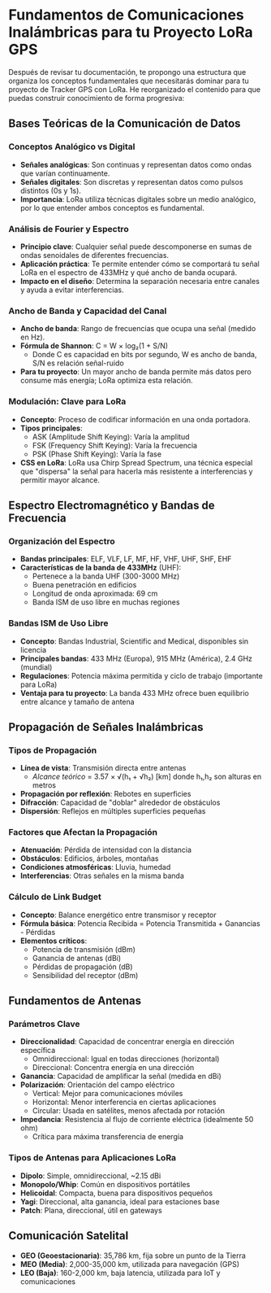 # Fundamentos de Comunicaciones Inalámbricas para tu Proyecto LoRa GPS

Después de revisar tu documentación, te propongo una estructura que organiza los conceptos fundamentales que necesitarás dominar para tu proyecto de Tracker GPS con LoRa. He reorganizado el contenido para que puedas construir conocimiento de forma progresiva:

## Bases Teóricas de la Comunicación de Datos

### Conceptos Analógico vs Digital
- **Señales analógicas**: Son continuas y representan datos como ondas que varían continuamente.
- **Señales digitales**: Son discretas y representan datos como pulsos distintos (0s y 1s).
- **Importancia**: LoRa utiliza técnicas digitales sobre un medio analógico, por lo que entender ambos conceptos es fundamental.

### Análisis de Fourier y Espectro
- **Principio clave**: Cualquier señal puede descomponerse en sumas de ondas senoidales de diferentes frecuencias.
- **Aplicación práctica**: Te permite entender cómo se comportará tu señal LoRa en el espectro de 433MHz y qué ancho de banda ocupará.
- **Impacto en el diseño**: Determina la separación necesaria entre canales y ayuda a evitar interferencias.

### Ancho de Banda y Capacidad del Canal
- **Ancho de banda**: Rango de frecuencias que ocupa una señal (medido en Hz).
- **Fórmula de Shannon**: C = W × log₂(1 + S/N)
  - Donde C es capacidad en bits por segundo, W es ancho de banda, S/N es relación señal-ruido
- **Para tu proyecto**: Un mayor ancho de banda permite más datos pero consume más energía; LoRa optimiza esta relación.

### Modulación: Clave para LoRa
- **Concepto**: Proceso de codificar información en una onda portadora.
- **Tipos principales**: 
  - ASK (Amplitude Shift Keying): Varía la amplitud
  - FSK (Frequency Shift Keying): Varía la frecuencia
  - PSK (Phase Shift Keying): Varía la fase
- **CSS en LoRa**: LoRa usa Chirp Spread Spectrum, una técnica especial que "dispersa" la señal para hacerla más resistente a interferencias y permitir mayor alcance.

## Espectro Electromagnético y Bandas de Frecuencia

### Organización del Espectro
- **Bandas principales**: ELF, VLF, LF, MF, HF, VHF, UHF, SHF, EHF
- **Características de la banda de 433MHz** (UHF):
  - Pertenece a la banda UHF (300-3000 MHz)
  - Buena penetración en edificios
  - Longitud de onda aproximada: 69 cm
  - Banda ISM de uso libre en muchas regiones

### Bandas ISM de Uso Libre
- **Concepto**: Bandas Industrial, Scientific and Medical, disponibles sin licencia
- **Principales bandas**: 433 MHz (Europa), 915 MHz (América), 2.4 GHz (mundial)
- **Regulaciones**: Potencia máxima permitida y ciclo de trabajo (importante para LoRa)
- **Ventaja para tu proyecto**: La banda 433 MHz ofrece buen equilibrio entre alcance y tamaño de antena

## Propagación de Señales Inalámbricas

### Tipos de Propagación
- **Línea de vista**: Transmisión directa entre antenas
  - *Alcance teórico* = 3.57 × √(h₁ + √h₂) [km] donde h₁,h₂ son alturas en metros
- **Propagación por reflexión**: Rebotes en superficies
- **Difracción**: Capacidad de "doblar" alrededor de obstáculos
- **Dispersión**: Reflejos en múltiples superficies pequeñas

### Factores que Afectan la Propagación
- **Atenuación**: Pérdida de intensidad con la distancia
- **Obstáculos**: Edificios, árboles, montañas
- **Condiciones atmosféricas**: Lluvia, humedad
- **Interferencias**: Otras señales en la misma banda

### Cálculo de Link Budget
- **Concepto**: Balance energético entre transmisor y receptor
- **Fórmula básica**: Potencia Recibida = Potencia Transmitida + Ganancias - Pérdidas
- **Elementos críticos**:
  - Potencia de transmisión (dBm)
  - Ganancia de antenas (dBi)
  - Pérdidas de propagación (dB)
  - Sensibilidad del receptor (dBm)

## Fundamentos de Antenas

### Parámetros Clave
- **Direccionalidad**: Capacidad de concentrar energía en dirección específica
  - Omnidireccional: Igual en todas direcciones (horizontal)
  - Direccional: Concentra energía en una dirección
- **Ganancia**: Capacidad de amplificar la señal (medida en dBi)
- **Polarización**: Orientación del campo eléctrico
  - Vertical: Mejor para comunicaciones móviles
  - Horizontal: Menor interferencia en ciertas aplicaciones
  - Circular: Usada en satélites, menos afectada por rotación
- **Impedancia**: Resistencia al flujo de corriente eléctrica (idealmente 50 ohm)
  - Crítica para máxima transferencia de energía

### Tipos de Antenas para Aplicaciones LoRa
- **Dipolo**: Simple, omnidireccional, ~2.15 dBi
- **Monopolo/Whip**: Común en dispositivos portátiles
- **Helicoidal**: Compacta, buena para dispositivos pequeños
- **Yagi**: Direccional, alta ganancia, ideal para estaciones base
- **Patch**: Plana, direccional, útil en gateways

## Comunicación Satelital

- **GEO (Geoestacionaria)**: 35,786 km, fija sobre un punto de la Tierra
- **MEO (Media)**: 2,000-35,000 km, utilizada para navegación (GPS)
- **LEO (Baja)**: 160-2,000 km, baja latencia, utilizada para IoT y comunicaciones
